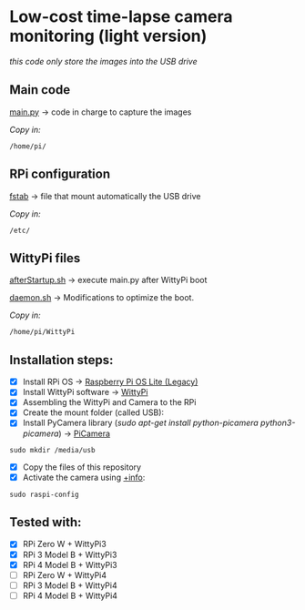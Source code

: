 # Low-cost time-lapse camera monitoring (light version)

*this code only store the images into the USB drive*

## Main code

[main.py](main.py) -> code in charge to capture the images

*Copy in:*
```
/home/pi/
```

## RPi configuration

[fstab](fstab) -> file that mount automatically the USB drive

*Copy in:*
```
/etc/
```

## WittyPi files

[afterStartup.sh](afterStartup.sh) -> execute main.py after WittyPi boot

[daemon.sh](daemon.sh) -> Modifications to optimize the boot.

*Copy in:*
```
/home/pi/WittyPi
```

## Installation steps:

- [x] Install RPi OS -> [Raspberry Pi OS Lite (Legacy)](https://downloads.raspberrypi.org/raspios_oldstable_lite_armhf/images/raspios_oldstable_lite_armhf-2022-09-26/2022-09-22-raspios-buster-armhf-lite.img.xz)
- [X] Install WittyPi software -> [WittyPi](https://www.uugear.com/product/witty-pi-3-realtime-clock-and-power-management-for-raspberry-pi/)
- [X] Assembling the WittyPi and Camera to the RPi
- [X] Create the mount folder (called USB):
- [X] Install PyCamera library (_sudo apt-get install python-picamera python3-picamera_) -> [PiCamera](https://picamera.readthedocs.io/en/release-1.13/install.html)

```
sudo mkdir /media/usb
```
- [x] Copy the files of this repository
- [x] Activate the camera using [+info](https://projects.raspberrypi.org/en/projects/getting-started-with-picamera/):
```
sudo raspi-config
```

## Tested with:
- [x] RPi Zero W + WittyPi3
- [x] RPi 3 Model B + WittyPi3
- [x] RPi 4 Model B + WittyPi3
- [ ] RPi Zero W + WittyPi4
- [ ] RPi 3 Model B + WittyPi4
- [ ] RPi 4 Model B + WittyPi4
